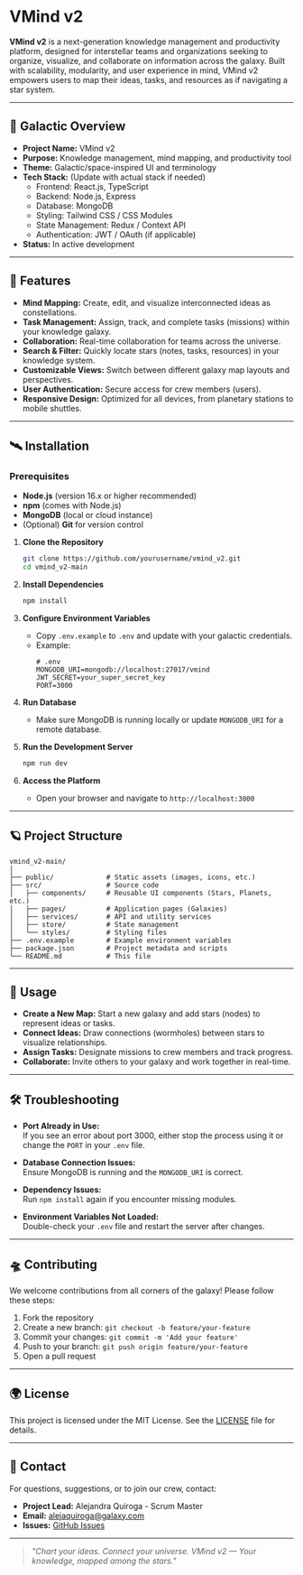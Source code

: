 # VMind v2

**VMind v2** is a next-generation knowledge management and productivity platform, designed for interstellar teams and organizations seeking to organize, visualize, and collaborate on information across the galaxy. Built with scalability, modularity, and user experience in mind, VMind v2 empowers users to map their ideas, tasks, and resources as if navigating a star system.

---

## 🚀 Galactic Overview

- **Project Name:** VMind v2
- **Purpose:** Knowledge management, mind mapping, and productivity tool
- **Theme:** Galactic/space-inspired UI and terminology
- **Tech Stack:** (Update with actual stack if needed)
  - Frontend: React.js, TypeScript
  - Backend: Node.js, Express
  - Database: MongoDB
  - Styling: Tailwind CSS / CSS Modules
  - State Management: Redux / Context API
  - Authentication: JWT / OAuth (if applicable)
- **Status:** In active development

---

## 🌌 Features

- **Mind Mapping:** Create, edit, and visualize interconnected ideas as constellations.
- **Task Management:** Assign, track, and complete tasks (missions) within your knowledge galaxy.
- **Collaboration:** Real-time collaboration for teams across the universe.
- **Search & Filter:** Quickly locate stars (notes, tasks, resources) in your knowledge system.
- **Customizable Views:** Switch between different galaxy map layouts and perspectives.
- **User Authentication:** Secure access for crew members (users).
- **Responsive Design:** Optimized for all devices, from planetary stations to mobile shuttles.

---

## 🛰️ Installation

### Prerequisites

- **Node.js** (version 16.x or higher recommended)
- **npm** (comes with Node.js)
- **MongoDB** (local or cloud instance)
- (Optional) **Git** for version control

1. **Clone the Repository**
   ```bash
   git clone https://github.com/yourusername/vmind_v2.git
   cd vmind_v2-main
   ```

2. **Install Dependencies**
   ```bash
   npm install
   ```

3. **Configure Environment Variables**
   - Copy `.env.example` to `.env` and update with your galactic credentials.
   - Example:
     ```
     # .env
     MONGODB_URI=mongodb://localhost:27017/vmind
     JWT_SECRET=your_super_secret_key
     PORT=3000
     ```

4. **Run Database**
   - Make sure MongoDB is running locally or update `MONGODB_URI` for a remote database.

5. **Run the Development Server**
   ```bash
   npm run dev
   ```

6. **Access the Platform**
   - Open your browser and navigate to `http://localhost:3000`

---

## 🪐 Project Structure

```
vmind_v2-main/
│
├── public/             # Static assets (images, icons, etc.)
├── src/                # Source code
│   ├── components/     # Reusable UI components (Stars, Planets, etc.)
│   ├── pages/          # Application pages (Galaxies)
│   ├── services/       # API and utility services
│   ├── store/          # State management
│   └── styles/         # Styling files
├── .env.example        # Example environment variables
├── package.json        # Project metadata and scripts
└── README.md           # This file
```

---

## 🌠 Usage

- **Create a New Map:** Start a new galaxy and add stars (nodes) to represent ideas or tasks.
- **Connect Ideas:** Draw connections (wormholes) between stars to visualize relationships.
- **Assign Tasks:** Designate missions to crew members and track progress.
- **Collaborate:** Invite others to your galaxy and work together in real-time.

---

## 🛠️ Troubleshooting

- **Port Already in Use:**  
  If you see an error about port 3000, either stop the process using it or change the `PORT` in your `.env` file.

- **Database Connection Issues:**  
  Ensure MongoDB is running and the `MONGODB_URI` is correct.

- **Dependency Issues:**  
  Run `npm install` again if you encounter missing modules.

- **Environment Variables Not Loaded:**  
  Double-check your `.env` file and restart the server after changes.

---

## 🛸 Contributing

We welcome contributions from all corners of the galaxy! Please follow these steps:

1. Fork the repository
2. Create a new branch: `git checkout -b feature/your-feature`
3. Commit your changes: `git commit -m 'Add your feature'`
4. Push to your branch: `git push origin feature/your-feature`
5. Open a pull request

---

## 🌍 License

This project is licensed under the MIT License. See the [LICENSE](LICENSE) file for details.

---

## 📡 Contact

For questions, suggestions, or to join our crew, contact:

- **Project Lead:** Alejandra Quiroga - Scrum Master
- **Email:** alejaquiroga@galaxy.com
- **Issues:** [GitHub Issues](https://github.com/yourusername/vmind_v2/issues)

---

> *"Chart your ideas. Connect your universe. VMind v2 — Your knowledge, mapped among the stars."*
